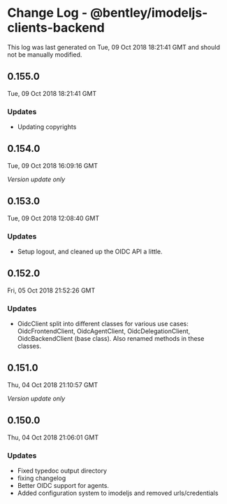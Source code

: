 # Change Log - @bentley/imodeljs-clients-backend

This log was last generated on Tue, 09 Oct 2018 18:21:41 GMT and should not be manually modified.

## 0.155.0
Tue, 09 Oct 2018 18:21:41 GMT

### Updates

- Updating copyrights

## 0.154.0
Tue, 09 Oct 2018 16:09:16 GMT

*Version update only*

## 0.153.0
Tue, 09 Oct 2018 12:08:40 GMT

### Updates

- Setup logout, and cleaned up the OIDC API a little. 

## 0.152.0
Fri, 05 Oct 2018 21:52:26 GMT

### Updates

- OidcClient split into different classes for various use cases: OidcFrontendClient, OidcAgentClient, OidcDelegationClient, OidcBackendClient (base class). Also renamed methods in these classes. 

## 0.151.0
Thu, 04 Oct 2018 21:10:57 GMT

*Version update only*

## 0.150.0
Thu, 04 Oct 2018 21:06:01 GMT

### Updates

- Fixed typedoc output directory
- fixing changelog
- Better OIDC support for agents. 
- Added configuration system to imodeljs and removed urls/credentials


